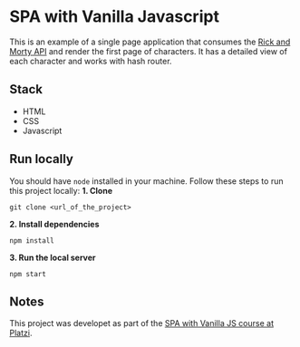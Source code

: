 # SPA with Vanilla Javascript
This is an example of a single page application that consumes the [Rick and Morty API](https://rickandmortyapi.com/) and render the first page of characters. It has a detailed view of each character and works with hash router.

## Stack
- HTML
- CSS
- Javascript

## Run locally
You should have `node` installed in your machine. Follow these steps to run this project locally:
**1. Clone**
```
git clone <url_of_the_project>
```
**2. Install dependencies**
```
npm install
```
**3. Run the local server**
```
npm start
```

## Notes
This project was developet as part of the [SPA with Vanilla JS course at Platzi](https://platzi.com/clases/spa-javascript/).
